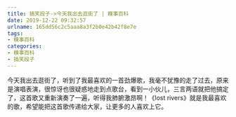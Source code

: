 ```yaml
---
title: 搞笑段子->今天我出去逛街了 | 糗事百科
date: 2019-12-22 09:32:57
urlname: 165dd56c2c5aaa8a3f2b0e42b42f8e7e
tags: 
- 糗事百科
categories:
- 糗事百科
- 搞笑段子
---
```

今天我出去逛街了，听到了我最喜欢的一首劲爆歌，我毫不犹豫的走了过去，原来是演唱表演，很惊讶也很疑惑地走到点歌台，看到一小伙儿，三言两语就把他搞定了，这首歌又重新演奏了一遍，听得我肺腑激昂啊！《lost rivers》就是我最喜欢的歌，希望能把这首歌传递给大家，让更多的人喜欢上它。


